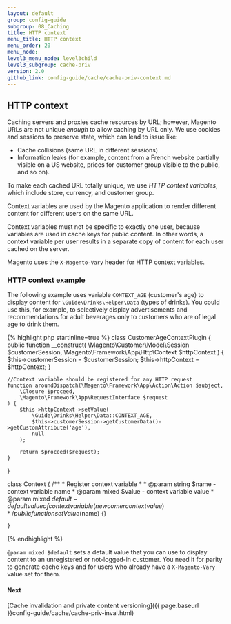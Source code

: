 ```yaml
---
layout: default
group: config-guide
subgroup: 08_Caching
title: HTTP context
menu_title: HTTP context
menu_order: 20
menu_node: 
level3_menu_node: level3child
level3_subgroup: cache-priv
version: 2.0
github_link: config-guide/cache/cache-priv-context.md
---
```


## HTTP context
Caching servers and proxies cache resources by URL; however, Magento URLs are not unique *enough* to allow caching by URL only. We use cookies and sessions to preserve state, which can lead to issue like:

*	Cache collisions (same URL in different sessions)
*	Information leaks (for example, content from a French website partially visible on a US website, prices for customer group visible to the public, and so on).

To make each cached URL totally unique, we use *HTTP context variables*, which include store, currency, and customer group.

Context variables are used by the Magento application to render different content for different users on the same URL.

Context variables must not be specific to exactly one user, because variables are used in cache keys for public content. In other words, a context variable per user results in a separate copy of content for each user cached on the server.

<div class="bs-callout bs-callout-info" id="info">
  <p>Magento uses the <code>X-Magento-Vary</code> header for HTTP context variables.</p>
</div>

### HTTP context example
The following example uses variable `CONTEXT_AGE` (customer's age) to display content for `\Guide\Drinks\Helper\Data` (types of drinks). You could use this, for example, to selectively display advertisements and recommendations for adult beverages only to customers who are of legal age to drink them.

{% highlight php startinline=true %}
class CustomerAgeContextPlugin
{
    public function __construct(
        \Magento\Customer\Model\Session $customerSession,
        \Magento\Framework\App\Http\Context $httpContext
    ) {
        $this->customerSession = $customerSession;
        $this->httpContext = $httpContext;
    }
 
    //Context variable should be registered for any HTTP request
    function aroundDispatch(\Magento\Framework\App\Action\Action $subject,
        \Closure $proceed,
        \Magento\Framework\App\RequestInterface $request
    ) {
        $this->httpContext->setValue(
            \Guide\Drinks\Helper\Data::CONTEXT_AGE,
            $this->customerSession->getCustomerData()->getCustomAttribute('age'),
            null
        );
 
        return $proceed($request);
    }
}
 
class Context
{
    /**
     * Register context variable
     *
     * @param string $name - context variable name
     * @param mixed $value - context variable value
     * @param mixed $default - default value of context variable(newcomer context value)
     */
    public function setValue($name) {}
 
    }
{% endhighlight %}

<div class="bs-callout bs-callout-info" id="info">
  <p><code>@param mixed $default</code> sets a default value that you can use to display content to an unregistered or not-logged-in customer. You need it for parity to generate cache keys and for users who already have a <code>X-Magento-Vary</code> value set for them.</p>
</div>

#### Next
[Cache invalidation and private content versioning]({{ page.baseurl }}config-guide/cache/cache-priv-inval.html)
